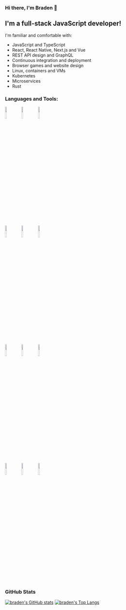 ### Hi there, I'm Braden 👋

## I'm a full-stack JavaScript developer!

I'm familiar and comfortable with:
- JavaScript and TypeScript
- React, React Native, Next.js and Vue
- REST API design and GraphQL
- Continuous integration and deployment
- Browser games and website design
- Linux, containers and VMs
- Kubernetes
- Microservices
- Rust

### Languages and Tools:

<p>
  <code><img width="10%" src="https://www.vectorlogo.zone/logos/visualstudio_code/visualstudio_code-ar21.svg"></code>
  <code><img width="10%" src="https://www.vectorlogo.zone/logos/javascript/javascript-ar21.svg"></code>
  <code><img width="10%" src="https://www.vectorlogo.zone/logos/typescriptlang/typescriptlang-ar21.svg"></code>
  <br />
  <code><img width="10%" src="https://www.vectorlogo.zone/logos/reactjs/reactjs-ar21.svg"></code>
  <code><img width="10%" src="https://www.vectorlogo.zone/logos/vuejs/vuejs-ar21.svg"></code>
  <code><img width="10%" src="https://www.vectorlogo.zone/logos/graphql/graphql-ar21.svg"></code>
  <br />
  <code><img width="10%" src="https://www.vectorlogo.zone/logos/google_cloud/google_cloud-ar21.svg"></code>
  <code><img width="10%" src="https://www.vectorlogo.zone/logos/kubernetes/kubernetes-ar21.svg"></code>
  <code><img width="10%" src="https://www.vectorlogo.zone/logos/docker/docker-ar21.svg"></code>
  <br />
  <code><img width="10%" src="https://www.vectorlogo.zone/logos/git-scm/git-scm-ar21.svg"></code>
  <code><img width="10%" src="https://www.vectorlogo.zone/logos/vim/vim-ar21.svg"></code>
  <code><img width="10%" src="https://www.vectorlogo.zone/logos/travis-ci/travis-ci-ar21.svg"></code>
<p>
  
### GitHub Stats

[![braden's GitHub stats](https://github-readme-stats.vercel.app/api?username=octavetoast&count_private=true&show_icons=true)](https://github.com/anuraghazra/github-readme-stats)
[![braden's Top Langs](https://github-readme-stats.vercel.app/api/top-langs/?username=octavetoast)](https://github.com/anuraghazra/github-readme-stats)
